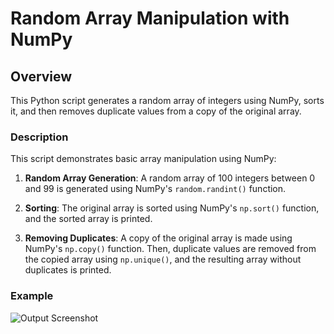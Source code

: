 # Random Array Manipulation with NumPy

## Overview

This Python script generates a random array of integers using NumPy, sorts it, and then removes duplicate values from a copy of the original array.

### Description

This script demonstrates basic array manipulation using NumPy:

1. **Random Array Generation**: A random array of 100 integers between 0 and 99 is generated using NumPy's `random.randint()` function.

2. **Sorting**: The original array is sorted using NumPy's `np.sort()` function, and the sorted array is printed.

3. **Removing Duplicates**: A copy of the original array is made using NumPy's `np.copy()` function. Then, duplicate values are removed from the copied array using `np.unique()`, and the resulting array without duplicates is printed.

### Example
![Output Screenshot](path/to/your/screenshot.png)


